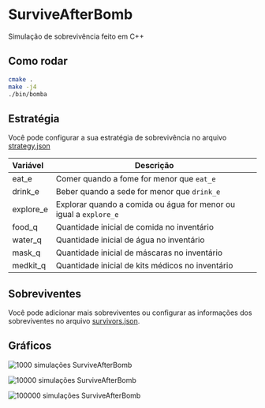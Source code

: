 # SurviveAfterBomb
Simulação de sobrevivência feito em C++

## Como rodar

```bash
cmake .
make -j4
./bin/bomba
```

## Estratégia

Você pode configurar a sua estratégia de sobrevivência no arquivo [strategy.json](https://github.com/yeanjy/SurviveAfterBomb/blob/main/strategy.json)

| Variável    | Descrição                                                  |
|:------------|------------------------------------------------------------|
| eat_e       | Comer quando a fome for menor que `eat_e`                  |
| drink_e     | Beber quando a sede for menor que `drink_e`                |
| explore_e   | Explorar quando a comida ou água for menor ou igual a `explore_e` |
| food_q      | Quantidade inicial de comida no inventário                 |
| water_q     | Quantidade inicial de água no inventário                   |
| mask_q      | Quantidade inicial de máscaras no inventário               |
| medkit_q    | Quantidade inicial de kits médicos no inventário           |

## Sobreviventes

Você pode adicionar mais sobreviventes ou configurar as informações dos sobreviventes no arquivo [survivors.json](https://github.com/yeanjy/SurviveAfterBomb/blob/main/survivors.json).

## Gráficos

![1000 simulações SurviveAfterBomb](https://github.com/yeanjy/SurviveAfterBomb/assets/129001484/bc9815de-eeb2-432e-8f43-9f8ab9785bf0)

![10000 simulações SurviveAfterBomb](https://github.com/yeanjy/SurviveAfterBomb/assets/129001484/6602b1b6-260a-4a16-a644-f1882c9ebcc3)

![100000 simulações SurviveAfterBomb](https://github.com/yeanjy/SurviveAfterBomb/assets/129001484/96265935-9866-4ef0-b611-84cc284ffdbe)
